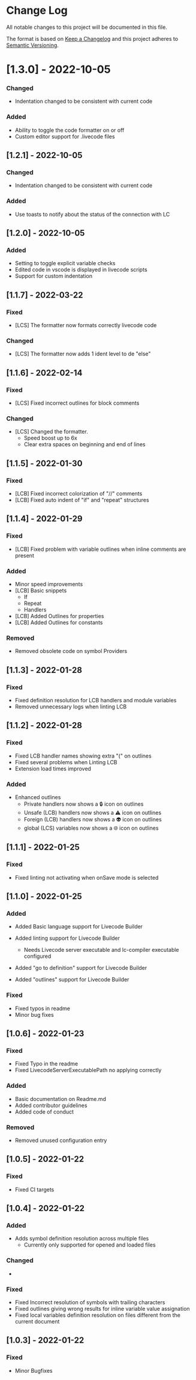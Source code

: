 # Change Log

All notable changes to this project will be documented in this file.

The format is based on [Keep a Changelog](http://keepachangelog.com/) and this project adheres to [Semantic Versioning](http://semver.org/).


# [1.3.0] - 2022-10-05

### Changed
- Indentation changed to be consistent with current code

### Added
- Ability to toggle the code formatter on or off
- Custom editor support for .livecode files



## [1.2.1] - 2022-10-05

### Changed
- Indentation changed to be consistent with current code

### Added
- Use toasts to notify about the status of the connection with LC





## [1.2.0] - 2022-10-05

### Added
- Setting to toggle explicit variable checks
- Edited code in vscode is displayed in livecode scripts
- Support for custom indentation




## [1.1.7] - 2022-03-22

### Fixed
- [LCS] The formatter now formats correctly livecode code


### Changed
- [LCS] The formatter now adds 1 ident level to de "else"




## [1.1.6] - 2022-02-14

### Fixed
- [LCS] Fixed incorrect outlines for block comments

### Changed

- [LCS] Changed the formatter.
  - Speed boost up to 6x
  - Clear extra spaces on beginning and end of lines


## [1.1.5] - 2022-01-30

### Fixed

- [LCB] Fixed incorrect colorization of "//" comments
- [LCB] Fixed auto indent of "if"  and "repeat" structures


## [1.1.4] - 2022-01-29

### Fixed

- [LCB] Fixed problem with variable outlines when inline comments are present

### Added

- Minor speed improvements
- [LCB] Basic snippets
  - If
  - Repeat
  - Handlers
- [LCB] Added Outlines for properties
- [LCB] Added Outlines for constants

### Removed

- Removed obsolete code on symbol Providers

## [1.1.3] - 2022-01-28

### Fixed

- Fixed definition resolution for LCB handlers and module variables
- Removed unnecessary logs when linting LCB

## [1.1.2] - 2022-01-28

### Fixed

- Fixed LCB handler names showing extra "(" on outlines
- Fixed several problems when Linting LCB
- Extension load times improved

### Added

- Enhanced outlines
  - Private handlers now shows a 🔒 icon on outlines
  - Unsafe (LCB) handlers now shows a ⚠️ icon on outlines
  - Foreign (LCB) handlers now shows a 👽 icon on outlines
  - global (LCS) variables now shows a 🌐 icon on outlines

## [1.1.1] - 2022-01-25

### Fixed

- Fixed linting not activating when onSave mode is selected

## [1.1.0] - 2022-01-25

### Added

- Added Basic language support for Livecode Builder
- Added linting support for Livecode Builder

  - Needs Livecode server executable and lc-compiler executable configured

- Added "go to definition" support for Livecode Builder
- Added "outlines" support for Livecode Builder

### Fixed

- Fixed typos in readme
- Minor bug fixes

## [1.0.6] - 2022-01-23

### Fixed

- Fixed Typo in the readme
- Fixed LivecodeServerExecutablePath no applying correctly

### Added

- Basic documentation on Readme.md
- Added contributor guidelines
- Added code of conduct

### Removed

- Removed unused configuration entry

## [1.0.5] - 2022-01-22

### Fixed

- Fixed CI targets

## [1.0.4] - 2022-01-22

### Added

- Adds symbol definition resolution across multiple files
  - Currently only supported for opened and loaded files

### Changed

-

### Fixed

- Fixed Incorrect resolution of symbols with trailing characters
- Fixed outlines giving wrong results for inline variable value assignation
- Fixed local variables definition resolution on files different from the current document

## [1.0.3] - 2022-01-22

### Fixed

- Minor Bugfixes
